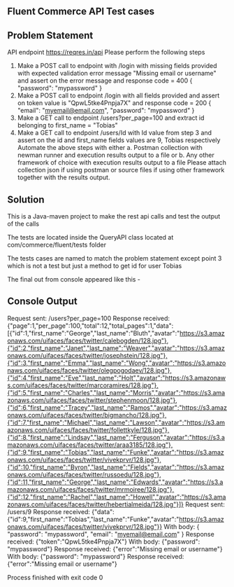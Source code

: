 Fluent Commerce API Test cases
---------------------------------

Problem Statement
----------------------

API endpoint
https://reqres.in/api
Please perform the following steps
1. Make a POST call to endpoint with /login with missing fields provided with expected validation error message "Missing email or username" and assert on the error message and response code = 400
{
"password": "mypassword" }
2. Make a POST call to endpoint /login with all fields provided and assert on token value is "QpwL5tke4Pnpja7X" and response code = 200
{
"email": "myemail@email.com", "password": "mypassword"
}
3. Make a GET call to endpoint /users?per_page=100 and extract id belonging to first_name = "Tobias"
4. Make a GET call to endpoint /users/Id with Id value from step 3 and assert on the id and first_name fields values are 9, Tobias
respectively
Automate the above steps with either
a. Postman collection with newman runner and execution results output to a file or
b. Any other framework of choice with execution results output to a file
Please attach collection json if using postman or source files if using other framework together with the results output.


Solution
---------

This is a Java-maven project to make the rest api calls and test the output of the calls

The tests are located inside the QueryAPI class located at com/commerce/fluent/tests folder

The tests cases are named to match the problem statement except point 3 which is not a test but just a method to get id for user Tobias

The final out from console appeared like this -

Console Output
------------------

Request sent: 
/users?per_page=100
Response received: 
{"page":1,"per_page":100,"total":12,"total_pages":1,"data":[{"id":1,"first_name":"George","last_name":"Bluth","avatar":"https://s3.amazonaws.com/uifaces/faces/twitter/calebogden/128.jpg"},{"id":2,"first_name":"Janet","last_name":"Weaver","avatar":"https://s3.amazonaws.com/uifaces/faces/twitter/josephstein/128.jpg"},{"id":3,"first_name":"Emma","last_name":"Wong","avatar":"https://s3.amazonaws.com/uifaces/faces/twitter/olegpogodaev/128.jpg"},{"id":4,"first_name":"Eve","last_name":"Holt","avatar":"https://s3.amazonaws.com/uifaces/faces/twitter/marcoramires/128.jpg"},{"id":5,"first_name":"Charles","last_name":"Morris","avatar":"https://s3.amazonaws.com/uifaces/faces/twitter/stephenmoon/128.jpg"},{"id":6,"first_name":"Tracey","last_name":"Ramos","avatar":"https://s3.amazonaws.com/uifaces/faces/twitter/bigmancho/128.jpg"},{"id":7,"first_name":"Michael","last_name":"Lawson","avatar":"https://s3.amazonaws.com/uifaces/faces/twitter/follettkyle/128.jpg"},{"id":8,"first_name":"Lindsay","last_name":"Ferguson","avatar":"https://s3.amazonaws.com/uifaces/faces/twitter/araa3185/128.jpg"},{"id":9,"first_name":"Tobias","last_name":"Funke","avatar":"https://s3.amazonaws.com/uifaces/faces/twitter/vivekprvr/128.jpg"},{"id":10,"first_name":"Byron","last_name":"Fields","avatar":"https://s3.amazonaws.com/uifaces/faces/twitter/russoedu/128.jpg"},{"id":11,"first_name":"George","last_name":"Edwards","avatar":"https://s3.amazonaws.com/uifaces/faces/twitter/mrmoiree/128.jpg"},{"id":12,"first_name":"Rachel","last_name":"Howell","avatar":"https://s3.amazonaws.com/uifaces/faces/twitter/hebertialmeida/128.jpg"}]}
Request sent: 
/users/9
Response received: 
{"data":{"id":9,"first_name":"Tobias","last_name":"Funke","avatar":"https://s3.amazonaws.com/uifaces/faces/twitter/vivekprvr/128.jpg"}}
With body: {
    "password": "mypassword",
    "email": "myemail@email.com"
}
Response received: 
{"token":"QpwL5tke4Pnpja7X"}
With body: {"password": "mypassword"}
Response received: 
{"error":"Missing email or username"}
With body: {"password": "mypassword"}
Response received: 
{"error":"Missing email or username"}

Process finished with exit code 0

